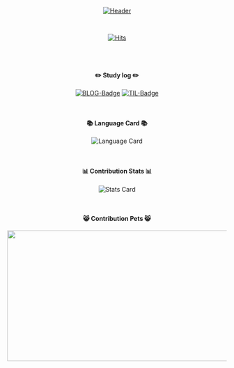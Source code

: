 <div align="center">

[![Header](https://readme-typing-svg.demolab.com?font=Fira+Code&size=20&pause=1000&random=false&width=435&lines=Hello+World!+This+is+lgm1007+GitHub)](https://git.io/typing-svg)

<br/>

[![Hits](https://hits.seeyoufarm.com/api/count/incr/badge.svg?url=https%3A%2F%2Fgithub.com%2Flgm1007&count_bg=%2379C83D&title_bg=%23555555&icon=&icon_color=%23E7E7E7&title=hits&edge_flat=false)](https://hits.seeyoufarm.com)

</div>

<br/>
<br/>

<div align="center">

#### ✏️ Study log ✏️
[![BLOG-Badge](https://img.shields.io/badge/-%F0%9F%93%92%20BLOG-dfa91a)](https://lgm1007.github.io/) [![TIL-Badge](https://img.shields.io/badge/-%F0%9F%AA%84%20TIL-58a6ff)](https://github.com/lgm1007/TIL) 

<br/>

#### 📚 Language Card 📚
![Language Card](https://github-readme-stats.vercel.app/api/top-langs/?username=lgm1007&layout=donut-vertical&hide=jupyter%20notebook)

<br/>

#### 📊 Contribution Stats 📊
![Stats Card](https://github-readme-stats.vercel.app/api?username=lgm1007&show=reviews&hide=contribs&show_icons=true&theme=react&include_all_commits=true)

<br/>

#### 😸 Contribution Pets 😸

<a href="https://github.com/devxb/gitanimals">
<img
  src="https://render.gitanimals.org/farms/lgm1007"
  width="600"
  height="300"
/>
</a>

</div>
